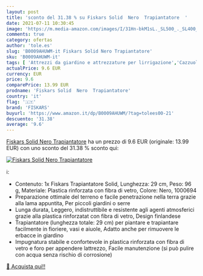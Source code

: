 ```yaml
---
layout: post
title: 'sconto del 31.38 % su Fiskars Solid  Nero  Trapiantatore  '
date: 2021-07-11 10:30:45
image: 'https://m.media-amazon.com/images/I/31Hn-bkM1sL._SL500_._SL400_.jpg'
comments: true
category: ofertas
author: 'tole.es'
slug: 'B0009AHUWM-it Fiskars Solid Nero Trapiantatore'
sku: 'B0009AHUWM-it'
tags: [ 'Attrezzi da giardino e attrezzature per lirrigazione','Cazzuole da giardinaggio','Giardino e giardinaggio','Utensili manuali per il giardinaggio','fiskars', ]
actualPrice: 9.6 EUR
currency: EUR
price: 9.6
comparePrice: 13.99 EUR
prodname: 'Fiskars Solid  Nero  Trapiantatore'
country: 'it'
flag: '🇮🇹'
brand: 'FISKARS'
buyurl: 'https://www.amazon.it/dp/B0009AHUWM/?tag=tolees00-21'
descuento: '31.38'
average: '9.6'
---
```


[Fiskars Solid  Nero  Trapiantatore](https://www.amazon.it/dp/B0009AHUWM/?tag=tolees00-21) ha un prezzo di 9.6 EUR (originale: 13.99 EUR) con uno sconto del 31.38 % sconto qui:

[![Fiskars Solid  Nero  Trapiantatore](https://m.media-amazon.com/images/I/31Hn-bkM1sL._SL500_._SL400_.jpg)](https://www.amazon.it/dp/B0009AHUWM/?tag=tolees00-21)

ℹ️:

- Contenuto: 1x Fiskars Trapiantatore Solid, Lunghezza: 29 cm, Peso: 96 g, Materiale: Plastica rinforzata con fibra di vetro, Colore: Nero, 1000694
- Preparazione ottimale del terreno e facile penetrazione nella terra grazie alla lama appuntita, Per piccoli giardini o serre
- Lunga durata, Leggero, indistruttibile e resistente agli agenti atmosferici grazie alla plastica rinforzatat con fibra di vetro, Design finlandese
- Trapiantatore (lunghezza totale: 29 cm) per piantare e trapiantare facilmente in fioriere, vasi e aiuole, Adatto anche per rimuovere le erbacce in giardino
- Impugnatura stabile e confortevole in plastica rinforzata con fibra di vetro e foro per appendere lattrezzo, Facile manutenzione (si può pulire con acqua senza rischio di corrosione)

[🛒 Acquista qui!!](https://www.amazon.it/dp/B0009AHUWM/?tag=tolees00-21)
